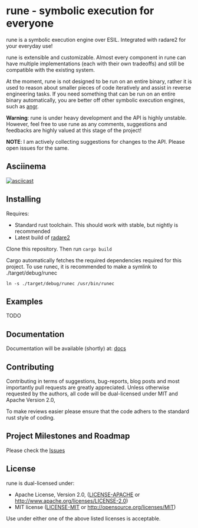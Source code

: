# rune - symbolic execution for everyone

rune is a symbolic execution engine over ESIL. Integrated with radare2 for
your everyday use!

rune is extensible and customizable. Almost every component in rune
can have multiple implementations (each with their own tradeoffs) and still be
compatible with the existing system.

At the moment, rune is not designed to be run on an entire binary, rather it
is used to reason about smaller pieces of code iteratively and assist in
reverse engineering tasks. If you need something that can be run on an entire
binary automatically, you are better off other symbolic execution engines,
such as [angr](https://github.com/angr/angr).

__Warning__: rune is under heavy development and the API is highly unstable.
However, feel free to use rune as any comments, suggestions and feedbacks are
highly valued at this stage of the project!

__NOTE__: I am actively collecting suggestions for changes to the API. Please
open issues for the same.

## Asciinema
[![asciicast](https://asciinema.org/a/1zvz0s5wpm2gx38hp5tw6za4m.png)](https://asciinema.org/a/1zvz0s5wpm2gx38hp5tw6za4m)

## Installing
Requires:
* Standard rust toolchain. This should work with stable, but nightly is
  recommended
* Latest build of [radare2](https://github.com/radare/radare2)

Clone this repository. Then run
`cargo build`

Cargo automatically fetches the required dependencies required for this
project. To use runec, it is recommended to make a symlink to
./target/debug/runec

`ln -s ./target/debug/runec /usr/bin/runec`

## Examples
TODO

## Documentation
Documentation will be available (shortly) at: [docs]()

## Contributing
Contributing in terms of suggestions, bug-reports, blog posts and most importantly pull
requests are greatly appreciated. Unless otherwise requested by the authors,
all code will be dual-licensed under MIT and Apache Version 2.0,

To make reviews easier please ensure that the code adhers to the standard
rust style of coding.

## Project Milestones and Roadmap
Please check the [Issues](https://github.com/sushant94/rune/issues)

## License

rune is dual-licensed under:
 * Apache License, Version 2.0, ([LICENSE-APACHE](LICENSE-APACHE) or http://www.apache.org/licenses/LICENSE-2.0)
 * MIT license ([LICENSE-MIT](LICENSE-MIT) or http://opensource.org/licenses/MIT)

Use under either one of the above listed licenses is acceptable.
